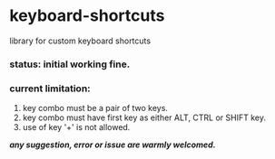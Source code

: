 # keyboard-shortcuts
library for custom keyboard shortcuts 

### status: initial working fine.
### current limitation: 
1. key combo must be a pair of two keys.
2. key combo must have first key as either ALT, CTRL or SHIFT key.
3. use of key '+' is not allowed.

***any suggestion, error or issue are warmly welcomed.***
